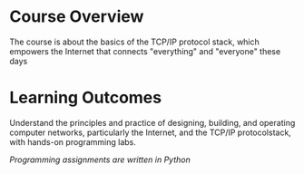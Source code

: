 # Course Overview
The course is about the basics of the TCP/IP protocol stack, which empowers the Internet that connects "everything" and "everyone" these days

# Learning Outcomes
Understand the principles and practice of designing, building, and operating computer networks, particularly the Internet, and the TCP/IP protocolstack, with hands-on programming labs.


*Programming assignments are written in Python*
